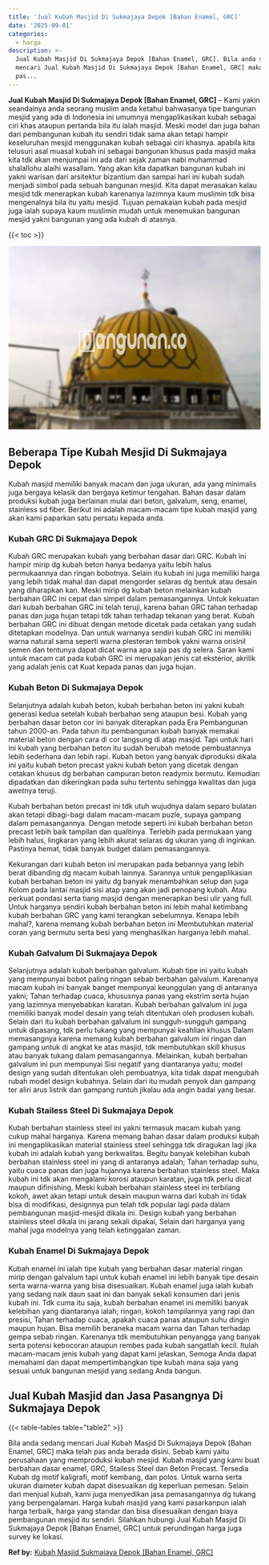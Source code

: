 ```yaml
---
title: 'Jual Kubah Masjid Di Sukmajaya Depok [Bahan Enamel, GRC]'
date: '2025-09-01'
categories:
  - harga
description: >-
  Jual Kubah Masjid Di Sukmajaya Depok [Bahan Enamel, GRC]. Bila anda sedang
  mencari Jual Kubah Masjid Di Sukmajaya Depok [Bahan Enamel, GRC] maka telah
  pas...
---
```


**Jual Kubah Masjid Di Sukmajaya Depok \[Bahan Enamel, GRC\]** – Kami yakin seandainya anda seorang muslim anda ketahui bahwasanya tipe bangunan mesjid yang ada di Indonesia ini umumnya mengaplikasikan kubah sebagai ciri khas ataupun pertanda bila itu ialah masjid. Meski model dan juga bahan dari pembangunan kubah itu sendiri tidak sama akan tetapi hampir keseluruhan mesjid menggunakan kubah sebagai ciri khasnya. apabila kita telusuri asal muasal kubah ini sebagai bangunan khusus pada masjid maka kita tdk akan menjumpai ini ada dari sejak zaman nabi muhammad shalallohu alaihi wasallam. Yang akan kita dapatkan bangunan kubah ini yakni warisan dari arsitektur bizantium dan sampai hari ini kubah sudah menjadi simbol pada sebuah bangunan mesjid. Kita dapat merasakan kalau mesjid tdk menerapkan kubah karenanya lazimnya kaum muslimin tdk bisa mengenalnya bila itu yaitu mesjid. Tujuan pemakaian kubah pada mesjid juga ialah supaya kaum muslimin mudah untuk menemukan bangunan mesjid yakni bangunan yang ada kubah di atasnya.

{{< toc >}}

![Jual Kubah Masjid Di Sukmajaya Depok [Bahan Enamel, GRC]](/images/jual-kubah-masjid-39.png)

## Beberapa Tipe Kubah Mesjid Di Sukmajaya Depok

Kubah masjid memiliki banyak macam dan juga ukuran, ada yang minimalis juga bergaya kelasik dan bergaya ketimur tengahan. Bahan dasar dalam produksi kubah juga berlainan mulai dari beton, galvalum, seng, enamel, stainless sd fiber. Berikut ini adalah macam-macam tipe kubah masjid yang akan kami paparkan satu persatu kepada anda.

### Kubah GRC Di Sukmajaya Depok

Kubah GRC merupakan kubah yang berbahan dasar dari GRC. Kubah ini hampir mirip dg kubah beton hanya bedanya yaitu lebih halus permukaannya dan ringan bobotnya. Selain itu kubah ini juga memiliki harga yang lebih tidak mahal dan dapat mengorder selaras dg bentuk atau desain yang diharapkan kan. Meski mirip dg kubah beton melainkan kubah berbahan GRC ini cepat dan simpel dalam pemasangannya. Untuk kekuatan dari kubah berbahan GRC ini telah teruji, karena bahan GRC tahan terhadap panas dan juga hujan tetapi tdk tahan terhadap tekanan yang berat. Kubah berbahan GRC ini dibuat dengan metode dicetak pada cetakan yang sudah ditetapkan modelnya. Dan untuk warnanya sendiri kubah GRC ini memiliki warna natural sama seperti warna plesteran tembok yakni warna orisinil semen dan tentunya dapat dicat warna apa saja pas dg selera. Saran kami untuk macam cat pada kubah GRC ini merupakan jenis cat eksterior, akrilik yang adalah jenis cat Kuat kepada panas dan juga hujan.

### Kubah Beton Di Sukmajaya Depok

Selanjutnya adalah kubah beton, kubah berbahan beton ini yakni kubah generasi kedua setelah kubah berbahan seng ataupun besi. Kubah yang berbahan dasar beton cor ini banyak diterapkan pada Era Pembangunan tahun 2000-an. Pada tahun itu pembangunan kubah banyak memakai material beton dengan cara di cor langsung di atap masjid. Tapi untuk hari ini kubah yang berbahan beton itu sudah berubah metode pembuatannya lebih sederhana dan lebih rapi. Kubah beton yang banyak diproduksi dikala ini yaitu kubah beton precast yakni kubah beton yang dicetak dengan cetakan khusus dg berbahan campuran beton readymix bermutu. Kemudian dipadatkan dan dikeringkan pada suhu tertentu sehingga kwalitas dan juga awetnya teruji.

Kubah berbahan beton precast ini tdk utuh wujudnya dalam separo bulatan akan tetapi dibagi-bagi dalam macam-macam puzle, supaya gampang dalam pemasangannya. Dengan metode seperti ini kubah berbahan beton precast lebih baik tampilan dan qualitinya. Terlebih pada permukaan yang lebih halus, lingkaran yang lebih akurat selaras dg ukuran yang di inginkan. Pastinya hemat, tidak banyak budget dalam pemasangannya.

Kekurangan dari kubah beton ini merupakan pada bebannya yang lebih berat dibanding dg macam kubah lainnya. Sarannya untuk pengaplikasian kubah berbahan beton ini yaitu dg banyak menambahkan selup dan juga Kolom pada lantai masjid sisi atap yang akan jadi penopang kubah. Atau perkuat pondasi serta tiang masjid dengan menerapkan besi ulir yang full. Untuk harganya sendiri kubah berbahan beton ini lebih mahal ketimbang kubah berbahan GRC yang kami terangkan sebelumnya. Kenapa lebih mahal?, karena memang kubah berbahan beton ini Membutuhkan material coran yang bermutu serta besi yang menghasilkan harganya lebih mahal.

### Kubah Galvalum Di Sukmajaya Depok

Selanjutnya adalah kubah berbahan galvalum. Kubah tipe ini yaitu kubah yang mempunyai bobot paling ringan sebab berbahan galvalum. Karenanya macam kubah ini banyak banget mempunyai keunggulan yang di antaranya yakni; Tahan terhadap cuaca, khususnya panas yang ekstrim serta hujan yang lazimnya menyebabkan karatan. Kubah berbahan galvalum ini juga memiliki banyak model desain yang telah ditentukan oleh produsen kubah. Selain dari itu kubah berbahan galvalum ini sungguh-sungguh gampang untuk dipasang, tdk perlu tukang yang mempunyai keahlian khusus Dalam memasangnya karena memang kubah berbahan galvalum ini ringan dan gampang untuk di angkat ke atas masjid, tdk membutuhkan skill khusus atau banyak tukang dalam pemasangannya. Melainkan, kubah berbahan galvalum ini pun mempunyai Sisi negatif yang diantaranya yaitu; model design yang sudah ditentukan oleh pembuatnya, kita tidak dapat mengubah rubah model design kubahnya. Selain dari itu mudah penyok dan gampang ter aliri arus listrik dan gampang runtuh jikalau ada angin badai yang besar.

### Kubah Stailess Steel Di Sukmajaya Depok

Kubah berbahan stainless steel ini yakni termasuk macam kubah yang cukup mahal harganya. Karena memang bahan dasar dalam produksi kubah ini mengaplikasikan material stainless steel sehingga tdk diragukan lagi jika kubah ini adalah kubah yang berkwalitas. Begitu banyak kelebihan kubah berbahan stainless steel ini yang di antaranya adalah; Tahan terhadap suhu, yaitu cuaca panas dan juga hujannya karena berbahan stainless steel. Maka kubah ini tdk akan mengalami korosi ataupun karatan, juga tdk perlu dicat maupun difinishing. Meski kubah berbahan stainless steel ini terbilang kokoh, awet akan tetapi untuk desain maupun warna dari kubah ini tidak bisa di modifikasi, designnya pun telah tdk popular lagi pada dalam pembangunan masjid-mesjid dikala ini. Design kubah yang berbahan stainless steel dikala ini jarang sekali dipakai, Selain dari harganya yang mahal juga modelnya yang telah ketinggalan zaman.

### Kubah Enamel Di Sukmajaya Depok

Kubah enamel ini ialah tipe kubah yang berbahan dasar material ringan mirip dengan galvalum tapi untuk kubah enamel ini lebih banyak tipe desain serta warna-warna yang bisa disesuaikan. Kubah enamel juga ialah kubah yang sedang naik daun saat ini dan banyak sekali konsumen dari jenis kubah ini. Tdk cuma itu saja, kubah berbahan enamel ini memiliki banyak kelebihan yang diantaranya ialah; ringan, kokoh tampilannya yang rapi dan presisi, Tahan terhadap cuaca, apakah cuaca panas ataupun suhu dingin maupun hujan. Bisa memilih beraneka macam warna dan Tahan terhadap gempa sebab ringan. Karenanya tdk membutuhkan penyangga yang banyak serta potensi kebocoran ataupun rembes pada kubah sangatlah kecil. Itulah macam-macam jenis kubah yang dapat kami jelaskan, Semoga Anda dapat memahami dan dapat mempertimbangkan tipe kubah mana saja yang sesuai untuk bangunan mesjid yang sedang Anda bangun.

## Jual Kubah Masjid dan Jasa Pasangnya Di Sukmajaya Depok

{{< table-tables table="table2" >}}

Bila anda sedang mencari Jual Kubah Masjid Di Sukmajaya Depok \[Bahan Enamel, GRC\] maka telah pas anda berada disini. Sebab kami yaitu perusahaan yang memproduksi kubah mesjid. Kubah masjid yang kami buat berbahan dasar enamel, GRC, Stailess Steel dan Beton Precast. Tersedia Kubah dg motif kaligrafi, motif kembang, dan polos. Untuk warna serta ukuran diameter kubah dapat disesuaikan dg keperluan pemesan. Selain dari menjual kubah, kami juga menyedikan jasa pemasangannya dg tukang yang berpengalaman. Harga kubah masjid yang kami pasarkanpun ialah harga terbaik, harga yang standar dan bisa disesuaikan dengan biaya pembangunan mesjid itu sendiri. Silahkan hubungi Jual Kubah Masjid Di Sukmajaya Depok \[Bahan Enamel, GRC\] untuk perundingan harga juga survey ke lokasi.

**Ref by:** [Kubah Masjid Sukmajaya Depok [Bahan Enamel, GRC]](https://id.wikipedia.org/wiki/Kubah)
